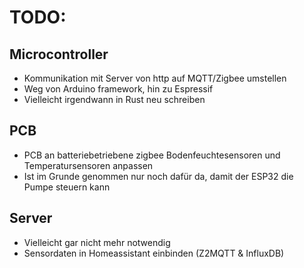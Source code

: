 # TODO:
## Microcontroller
- Kommunikation mit Server von http auf MQTT/Zigbee umstellen
- Weg von Arduino framework, hin zu Espressif
- Vielleicht irgendwann in Rust neu schreiben

## PCB
- PCB an batteriebetriebene zigbee Bodenfeuchtesensoren und Temperatursensoren anpassen
- Ist im Grunde genommen nur noch dafür da, damit der ESP32 die Pumpe steuern kann
## Server
- Vielleicht gar nicht mehr notwendig
- Sensordaten in Homeassistant einbinden (Z2MQTT & InfluxDB)
